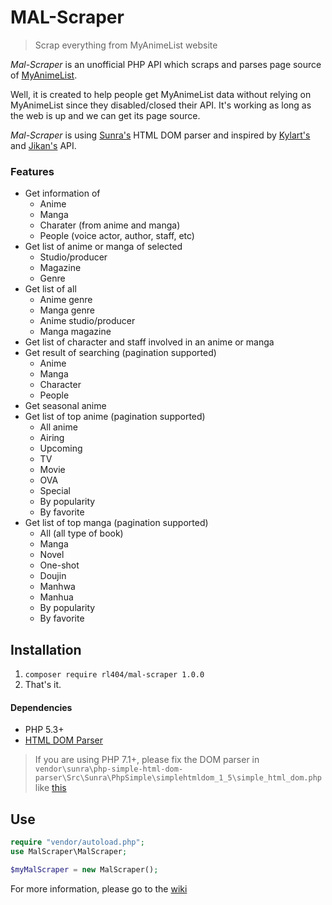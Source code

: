 # MAL-Scraper

> Scrap everything from MyAnimeList website

_Mal-Scraper_ is an unofficial PHP API which scraps and parses page source of [MyAnimeList](https://myanimelist.net/).

Well, it is created to help people get MyAnimeList data without relying on MyAnimeList since they disabled/closed their API. It's working as long as the web is up and we can get its page source.

_Mal-Scraper_ is using [Sunra's](https://github.com/sunra/php-simple-html-dom-parser) HTML DOM parser and inspired by [Kylart's](https://github.com/Kylart/MalScraper) and  [Jikan's](https://github.com/jikan-me/jikan) API.

### Features
- Get information of
    - Anime
    - Manga
    - Charater (from anime and manga)
    - People (voice actor, author, staff, etc)
- Get list of anime or manga of selected
    - Studio/producer
    - Magazine
    - Genre
- Get list of all
    - Anime genre
    - Manga genre
    - Anime studio/producer
    - Manga magazine
- Get list of character and staff involved in an anime or manga
- Get result of searching (pagination supported)
    - Anime
    - Manga
    - Character
    - People
- Get seasonal anime
- Get list of top anime (pagination supported)
    - All anime
    - Airing
    - Upcoming
    - TV
    - Movie
    - OVA
    - Special
    - By popularity
    - By favorite
- Get list of top manga (pagination supported)
    - All (all type of book)
    - Manga
    - Novel
    - One-shot
    - Doujin
    - Manhwa
    - Manhua
    - By popularity
    - By favorite

## Installation
1. `composer require rl404/mal-scraper 1.0.0`
2. That's it.

#### Dependencies
- PHP 5.3+
- [HTML DOM Parser](https://github.com/sunra/php-simple-html-dom-parser)

 > If you are using PHP 7.1+, please fix the DOM parser in `vendor\sunra\php-simple-html-dom-parser\Src\Sunra\PhpSimple\simplehtmldom_1_5\simple_html_dom.php` like [this](https://github.com/sunra/php-simple-html-dom-parser/issues/59)

## Use
```php
require "vendor/autoload.php";
use MalScraper\MalScraper;

$myMalScraper = new MalScraper();
```

For more information, please go to the [wiki](https://github.com/rl404/MAL-Scraper/wiki)
